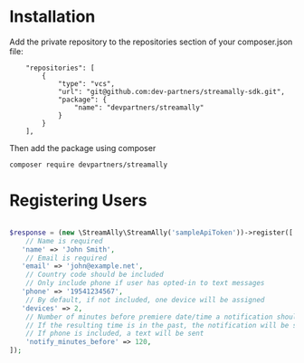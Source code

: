 # Installation

Add the private repository to the repositories section of your composer.json file:

```
    "repositories": [
        {
            "type": "vcs",
            "url": "git@github.com:dev-partners/streamally-sdk.git",
            "package": {
                "name": "devpartners/streamally"
            }
        }
    ],
```

Then add the package using composer

```
composer require devpartners/streamally
```

# Registering Users

```php

$response = (new \StreamAlly\StreamAlly('sampleApiToken'))->register([
    // Name is required
   'name' => 'John Smith',
    // Email is required
   'email' => 'john@example.net',
    // Country code should be included
    // Only include phone if user has opted-in to text messages
   'phone' => '19541234567',
    // By default, if not included, one device will be assigned
   'devices' => 2,
    // Number of minutes before premiere date/time a notification should be sent out
    // If the resulting time is in the past, the notification will be sent immediately
    // If phone is included, a text will be sent
    'notify_minutes_before' => 120,
]);

```